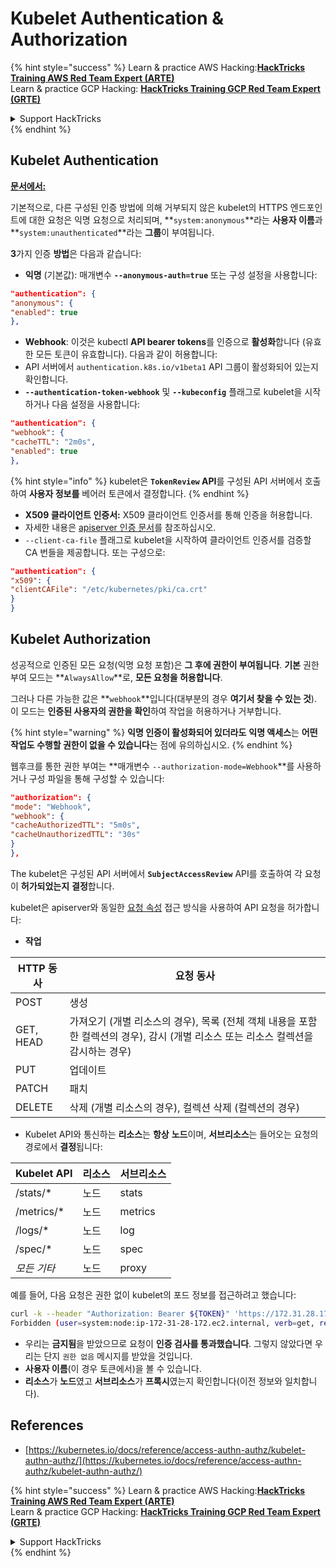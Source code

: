 # Kubelet Authentication & Authorization

{% hint style="success" %}
Learn & practice AWS Hacking:<img src="../../../.gitbook/assets/image (1).png" alt="" data-size="line">[**HackTricks Training AWS Red Team Expert (ARTE)**](https://training.hacktricks.xyz/courses/arte)<img src="../../../.gitbook/assets/image (1).png" alt="" data-size="line">\
Learn & practice GCP Hacking: <img src="../../../.gitbook/assets/image (2).png" alt="" data-size="line">[**HackTricks Training GCP Red Team Expert (GRTE)**<img src="../../../.gitbook/assets/image (2).png" alt="" data-size="line">](https://training.hacktricks.xyz/courses/grte)

<details>

<summary>Support HackTricks</summary>

* Check the [**subscription plans**](https://github.com/sponsors/carlospolop)!
* **Join the** 💬 [**Discord group**](https://discord.gg/hRep4RUj7f) or the [**telegram group**](https://t.me/peass) or **follow** us on **Twitter** 🐦 [**@hacktricks\_live**](https://twitter.com/hacktricks\_live)**.**
* **Share hacking tricks by submitting PRs to the** [**HackTricks**](https://github.com/carlospolop/hacktricks) and [**HackTricks Cloud**](https://github.com/carlospolop/hacktricks-cloud) github repos.

</details>
{% endhint %}

## Kubelet Authentication <a href="#kubelet-authentication" id="kubelet-authentication"></a>

[**문서에서:**](https://kubernetes.io/docs/reference/access-authn-authz/kubelet-authn-authz/)

기본적으로, 다른 구성된 인증 방법에 의해 거부되지 않은 kubelet의 HTTPS 엔드포인트에 대한 요청은 익명 요청으로 처리되며, **`system:anonymous`**라는 **사용자 이름**과 **`system:unauthenticated`**라는 **그룹**이 부여됩니다.

**3**가지 인증 **방법**은 다음과 같습니다:

* **익명** (기본값): 매개변수 **`--anonymous-auth=true`** 또는 구성 설정을 사용합니다:
```json
"authentication": {
"anonymous": {
"enabled": true
},
```
* **Webhook**: 이것은 kubectl **API bearer tokens**를 인증으로 **활성화**합니다 (유효한 모든 토큰이 유효합니다). 다음과 같이 허용합니다:
* API 서버에서 `authentication.k8s.io/v1beta1` API 그룹이 활성화되어 있는지 확인합니다.
* **`--authentication-token-webhook`** 및 **`--kubeconfig`** 플래그로 kubelet을 시작하거나 다음 설정을 사용합니다:
```json
"authentication": {
"webhook": {
"cacheTTL": "2m0s",
"enabled": true
},
```
{% hint style="info" %}
kubelet은 **`TokenReview` API**를 구성된 API 서버에서 호출하여 **사용자 정보를** 베어러 토큰에서 결정합니다.
{% endhint %}

* **X509 클라이언트 인증서:** X509 클라이언트 인증서를 통해 인증을 허용합니다.
* 자세한 내용은 [apiserver 인증 문서](https://kubernetes.io/docs/reference/access-authn-authz/authentication/#x509-client-certs)를 참조하십시오.
* `--client-ca-file` 플래그로 kubelet을 시작하여 클라이언트 인증서를 검증할 CA 번들을 제공합니다. 또는 구성으로:
```json
"authentication": {
"x509": {
"clientCAFile": "/etc/kubernetes/pki/ca.crt"
}
}
```
## Kubelet Authorization <a href="#kubelet-authentication" id="kubelet-authentication"></a>

성공적으로 인증된 모든 요청(익명 요청 포함)은 **그 후에 권한이 부여됩니다**. **기본** 권한 부여 모드는 **`AlwaysAllow`**로, **모든 요청을 허용합니다**.

그러나 다른 가능한 값은 **`webhook`**입니다(대부분의 경우 **여기서 찾을 수 있는 것**). 이 모드는 **인증된 사용자의 권한을 확인**하여 작업을 허용하거나 거부합니다.

{% hint style="warning" %}
**익명 인증이 활성화되어 있더라도** **익명 액세스**는 **어떤 작업도 수행할 권한이 없을 수 있습니다**는 점에 유의하십시오.
{% endhint %}

웹후크를 통한 권한 부여는 **매개변수 `--authorization-mode=Webhook`**를 사용하거나 구성 파일을 통해 구성할 수 있습니다:
```json
"authorization": {
"mode": "Webhook",
"webhook": {
"cacheAuthorizedTTL": "5m0s",
"cacheUnauthorizedTTL": "30s"
}
},
```
The kubelet은 구성된 API 서버에서 **`SubjectAccessReview`** API를 호출하여 각 요청이 **허가되었는지** **결정**합니다.

kubelet은 apiserver와 동일한 [요청 속성](https://kubernetes.io/docs/reference/access-authn-authz/authorization/#review-your-request-attributes) 접근 방식을 사용하여 API 요청을 허가합니다:

* **작업**

| HTTP 동사 | 요청 동사                                                                                                                                                  |
| --------- | ------------------------------------------------------------------------------------------------------------------------------------------------------------- |
| POST      | 생성                                                                                                                                                        |
| GET, HEAD | 가져오기 (개별 리소스의 경우), 목록 (전체 객체 내용을 포함한 컬렉션의 경우), 감시 (개별 리소스 또는 리소스 컬렉션을 감시하는 경우) |
| PUT       | 업데이트                                                                                                                                                    |
| PATCH     | 패치                                                                                                                                                         |
| DELETE    | 삭제 (개별 리소스의 경우), 컬렉션 삭제 (컬렉션의 경우)                                                                                                     |

* Kubelet API와 통신하는 **리소스**는 **항상** **노드**이며, **서브리소스**는 들어오는 요청의 경로에서 **결정**됩니다:

| Kubelet API  | 리소스 | 서브리소스 |
| ------------ | -------- | ----------- |
| /stats/\*    | 노드    | stats       |
| /metrics/\*  | 노드    | metrics     |
| /logs/\*     | 노드    | log         |
| /spec/\*     | 노드    | spec        |
| _모든 기타_  | 노드    | proxy       |

예를 들어, 다음 요청은 권한 없이 kubelet의 포드 정보를 접근하려고 했습니다:
```bash
curl -k --header "Authorization: Bearer ${TOKEN}" 'https://172.31.28.172:10250/pods'
Forbidden (user=system:node:ip-172-31-28-172.ec2.internal, verb=get, resource=nodes, subresource=proxy)
```
* 우리는 **금지됨**을 받았으므로 요청이 **인증 검사를 통과했습니다**. 그렇지 않았다면 우리는 단지 `권한 없음` 메시지를 받았을 것입니다.
* **사용자 이름**(이 경우 토큰에서)을 볼 수 있습니다.
* **리소스**가 **노드**였고 **서브리소스**가 **프록시**였는지 확인합니다(이전 정보와 일치합니다).

## References

* [https://kubernetes.io/docs/reference/access-authn-authz/kubelet-authn-authz/](https://kubernetes.io/docs/reference/access-authn-authz/kubelet-authn-authz/)

{% hint style="success" %}
Learn & practice AWS Hacking:<img src="../../../.gitbook/assets/image (1).png" alt="" data-size="line">[**HackTricks Training AWS Red Team Expert (ARTE)**](https://training.hacktricks.xyz/courses/arte)<img src="../../../.gitbook/assets/image (1).png" alt="" data-size="line">\
Learn & practice GCP Hacking: <img src="../../../.gitbook/assets/image (2).png" alt="" data-size="line">[**HackTricks Training GCP Red Team Expert (GRTE)**<img src="../../../.gitbook/assets/image (2).png" alt="" data-size="line">](https://training.hacktricks.xyz/courses/grte)

<details>

<summary>Support HackTricks</summary>

* Check the [**subscription plans**](https://github.com/sponsors/carlospolop)!
* **Join the** 💬 [**Discord group**](https://discord.gg/hRep4RUj7f) or the [**telegram group**](https://t.me/peass) or **follow** us on **Twitter** 🐦 [**@hacktricks\_live**](https://twitter.com/hacktricks\_live)**.**
* **Share hacking tricks by submitting PRs to the** [**HackTricks**](https://github.com/carlospolop/hacktricks) and [**HackTricks Cloud**](https://github.com/carlospolop/hacktricks-cloud) github repos.

</details>
{% endhint %}
